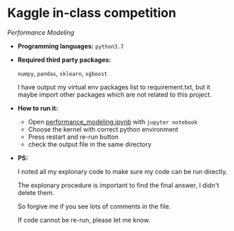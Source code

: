 # Kaggle in-class competition

*Performance Modeling*

* **Programming languages:**  `python3.7`

* **Required third party packages:**

  `numpy`, `pandas`, `sklearn`, `xgboost`

  I have output my virtual env packages list to requirement.txt, but it maybe import other packages which are not related to this project.

* **How to run it:** 

  * Open [performance_modeling.ipynb](http://localhost:8889/notebooks/performance_modeling.ipynb) with `jupyter notebook`
  * Choose the kernel with correct python environment
  * Press restart and re-run button
  * check the output file in the same directory

* **PS:** 

  I noted all my explonary code to make sure my code can be run directly.

  The explonary procedure is important to find the final answer, I didn't delete them.

  So forgive me if you see lots of comments in the file.

  If code cannot be re-run, please let me know.

### 

